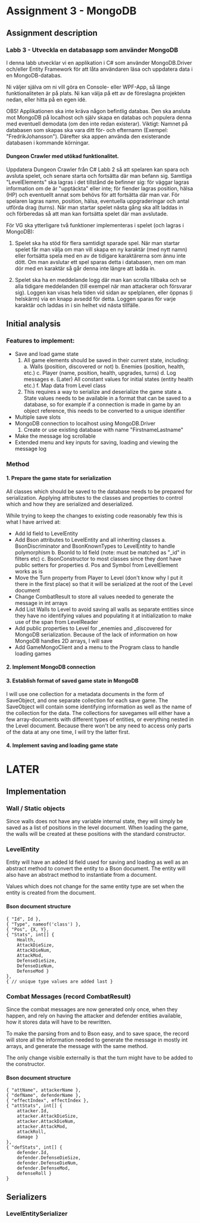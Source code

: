 ﻿# Assignment 3 - MongoDB
## Assignment description
### Labb 3 - Utveckla en databasapp som använder MongoDB

I denna labb utvecklar vi en applikation i C# som använder MongoDB.Driver och/eller Entity Framework för att låta användaren läsa och uppdatera data i en MongoDB-databas.

Ni väljer själva om ni vill göra en Console- eller WPF-App, så länge funktionaliteten är på plats. Ni kan välja på ett av de föreslagna projekten nedan, eller hitta på en egen idé.

OBS! Applikationen ska inte kräva någon befintlig databas. Den ska ansluta mot MongoDB på localhost och själv skapa en databas och populera denna med eventuell demodata (om den inte redan existerar). Viktigt: Namnet på databasen som skapas ska vara ditt  för- och efternamn (Exempel: "FredrikJohansson"). Därefter ska appen använda den existerande databasen i kommande körningar.


#### Dungeon Crawler med utökad funktionalitet.

Uppdatera Dungeon Crawler från C# Labb 2 så att spelaren kan spara och avsluta spelet, och senare starta och fortsätta där man befann sig. Samtliga "LevelElements" ska lagras i det tillstånd de befinner sig: för väggar lagras information om de är "upptäckta" eller inte; för fiender lagras position, hälsa (HP) och eventuellt annat som behövs för att fortsätta där man var. För spelaren lagras namn, position, hälsa, eventuella uppgraderingar och antal utförda drag (turns). När man startar spelet nästa gång ska allt laddas in och förberedas så att man kan fortsätta spelet där man avslutade.

För VG ska ytterligare två funktioner implementeras i spelet (och lagras i MongoDB):

1) Spelet ska ha stöd för flera samtidigt sparade spel. När man startar spelet får man välja om man vill skapa en ny karaktär (med nytt namn) eller fortsätta spela med en av de tidigare karaktärerna som ännu inte dött. Om man avslutar ett spel sparas detta i databasen, men om man dör med en karaktär så går denna inte längre att ladda in.

2) Spelet ska ha en meddelande logg där man kan scrolla tillbaka och se alla tidigare meddelanden (till exempel när man attackerar och försvarar sig). Loggen kan visas hela tiden vid sidan av spelplanen, eller öppnas (i helskärm) via en knapp avsedd för detta. Loggen sparas för varje karaktär och laddas in i sin helhet vid nästa tillfälle.


## Initial analysis

### Features to implement:

- Save and load game state
    1. All game elements should be saved in their current state, including:
		a. Walls (position, discovered or not)
		b. Enemies (position, health, etc.)
		c. Player (name, position, health, upgrades, turns)
		d. Log messages 
		e. (Later) All constant values for initial states (entity health etc.)
		f. Map data from Level class
	2. This requires a way to serialize and deserialize the game state
		a. State values needs to be available in a format that can be saved to a database, so for example if a connection is made in game by an object reference, this needs to be converted to a unique identifier
- Multiple save slots
- MongoDB connection to localhost using MongoDB.Driver 
	1. Create or use existing database with name "FirstnameLastname"
- Make the message log scrollable
- Extended menu and key inputs for saving, loading and viewing the message log

### Method

#### 1. Prepare the game state for serialization
All classes which should be saved to the database needs to be prepared for serialization. 
Applying attributes to the classes and properties to control which and how they are serialized and deserialized.

While trying to keep the changes to existing code reasonably few this is what I have arrived at:
- Add Id field to LevelEntity
- Add Bson attributes to LevelEntity and all inheriting classes
	a. BsonDiscriminator and BsonKnownTypes to LevelEntity to handle polymorphism
	b. BsonId to Id field (note: must be matched as "_id" in filters etc)
	c. BsonConstructor to most classes since they dont have public setters for properties
	d. Pos and Symbol from LevelElement works as is
- Move the Turn property from Player to Level (don't know why I put it there in the first place) so that it will be serialized at the root of the Level document
- Change CombatResult to store all values needed to generate the message in int arrays
- Add List<Position> Walls to Level to avoid saving all walls as separate entities since they have no identifying values and populating it at initialization to make use of the span from LevelReader
- Add public properties to Level for _enemies and _discovered for MongoDB serialization. Because of the lack of information on how MongoDB handles 2D arrays, I will save
- Add GameMongoClient and a menu to the Program class to handle loading games 

#### 2. Implement MongoDB connection


#### 3. Establish format of saved game state in MongoDB
I will use one collection for a metadata documents in the form of SaveObject, and one separate collection for each save game. 
The SaveObject will contain some identifying information as well as the name of the collection for the data.
The collections for savegames will either have a few array-documents with different types of entities, or everything nested in the Level document. 
Because there won't be any need to access only parts of the data at any one time, I will try the latter first.


#### 4. Implement saving and loading game state








# LATER

## Implementation

### Wall / Static objects

Since walls does not have any variable internal state, they will simply be saved as a list of positions in the level document. When loading the game, the walls will be created at these positions with the standard constructor.

### LevelEntity

Entity will have an added Id field used for saving and loading as well as an abstract method to convert the entity to a Bson document. The entity will also have an abstract method to instantiate from a document.

Values which does not change for the same entity type are set when the entity is created from the document.

#### Bson document structure

	{ "Id", Id },
	{ "Type", nameof('class') },
	{ "Pos", {X, Y},
	{ "Stats", int[] {
		Health,
		AttackDieSize,
		AttackDieNum,
		AttackMod,
		DefenseDieSize,
		DefenseDieNum,
		DefenseMod }
	},
	{ // unique type values are added last }

### Combat Messages (record CombatResult)

Since the combat messages are now generated only once, when they happen, and rely on having the attacker and defender entities available, how it stores data will have to be rewritten.

To make the parsing from and to Bson easy, and to save space, the record will store all the information needed to generate the message in mostly int arrays, and generate the message with the same method. 

The only change visible externally is that the turn might have to be added to the constructor.

#### Bson document structure

	{ "attName", attackerName },
	{ "defName", defenderName },
	{ "effectIndex", effectIndex },
	{ "attStats", int[] {
		attacker.Id,
		attacker.AttackDieSize, 
		attacker.AttackDieNum, 
		attacker.AttackMod,
		attackRoll,
		damage }
	},
	{ "defStats", int[] {
		defender.Id,
		defender.DefenseDieSize, 
		defender.DefenseDieNum, 
		defender.DefenseMod,
		defenseRoll }
	}

## Serializers

### LevelEntitySerializer
